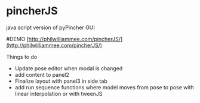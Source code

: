 # pincherJS
java script version of pyPincher GUI

#DEMO
[http://philwilliammee.com/pincherJS/](http://philwilliammee.com/pincherJS/)

Things to do
* Update pose editor when modal is changed
* add content to panel2
* Finalize layout with panel3 in side tab
* add run sequence functions where model moves from pose to pose with linear interpolation or with tweenJS